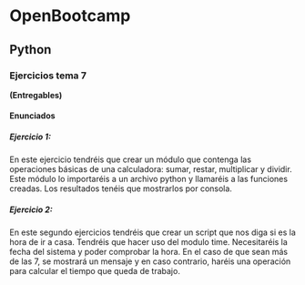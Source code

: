 # OpenBootcamp
## Python
### Ejercicios tema 7

**(Entregables)**

#### Enunciados 
##### Ejercicio 1:
En este ejercicio tendréis que crear un módulo que contenga las operaciones básicas de una calculadora: sumar, restar, multiplicar y dividir.
Este módulo lo importaréis a un archivo python y llamaréis a las funciones creadas. Los resultados tenéis que mostrarlos por consola.

##### Ejercicio 2:
En este segundo ejercicios tendréis que crear un script que nos diga si es la hora de ir a casa. Tendréis que hacer uso del modulo time. Necesitaréis la fecha del sistema y poder comprobar la hora.
En el caso de que sean más de las 7, se mostrará un mensaje y en caso contrario, haréis una operación para calcular el tiempo que queda de trabajo.